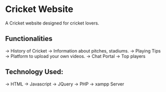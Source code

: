 # Cricket Website
 A Cricket website designed for cricket lovers.
 
 ## Functionalities
 -> History of Cricket
 -> Information about pitches, stadiums.
 -> Playing Tips
 -> Platform to upload your own videos.
 -> Chat Portal
 -> Top players
 
 ## Technology Used:
 -> HTML
 -> Javascript
 -> JQuery
 -> PHP
 -> xampp Server
    
